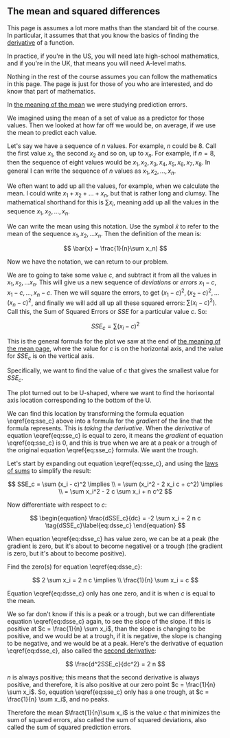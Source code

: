 ## The mean and squared differences

This page is assumes a lot more maths than the standard bit of the course.  In
particular, it assumes that that you know the basics of finding the
[derivative](https://en.wikipedia.org/wiki/Derivative) of a function.

In practice, if you're in the US, you will need late high-school mathematics,
and if you're in the UK, that means you will need A-level maths.

Nothing in the rest of the course assumes you can follow the mathematics in this page.  The page is just for those of you who are interested, and do know that part of mathematics.

In [the meaning of the mean](../08/mean_meaning) we were studying prediction
errors.

We imagined using the mean of a set of value as a predictor for those values.  Then we looked at how far off we would be, on average, if we use the mean to predict each value.

Let's say we have a sequence of $n$ values.  For example, $n$ could be 8.  Call
the first value $x_1$, the second $x_2$ and so on, up to $x_n$.  For example,
if $n = 8$, then the sequence of eight values would be ${x_1, x_2, x_3, x_4,
x_5, x_6, x_7, x_8}$.  In general I can write the sequence of $n$ values as
${x_1, x_2, ..., x_n}$.

We often want to add up all the values, for example, when we calculate the
mean.  I could write $x_1 + x_2 + ... + x_n$, but that is rather long and
clumsy.  The mathematical shorthand for this is $\sum x_i$, meaning add up all
the values in the sequence ${x_1, x_2, ..., x_n}$.

We can write the mean using this notation.  Use the symbol $\bar{x}$ to refer
to the mean of the sequence ${x_1, x_2, ... x_n}$. Then the definition of the mean is:

$$
\bar{x} = \frac{1}{n}\sum x_n)
$$

Now we have the notation, we can return to our problem.

We are to going to take some value $c$, and subtract it from all the values in
${x_1, x_2, ... x_n}$.  This will give us a new sequence of *deviations* or
*errors* ${x_1 - c, x_1 - c, ..., x_n - c}$.  Then we will square the
errors, to get ${(x_1 - c)^2, (x_2 - c)^2, ... (x_n - c)^2}$, and finally
we will add all up all these squared errors: $\sum (x_i - c)^2)$.  Call this,
the Sum of Squared Errors or $SSE$ for a particular value $c$.  So:

$$
\begin{equation}
SSE_c = \sum (x_i - c)^2 \tag{SSE_c}\label{eq:sse_c}
\end{equation}
$$

This is the general formula for the plot we saw at the end of [the meaning of
the mean page](../08/mean_meaning), where the value for $c$ is on the horizontal axis, and the value for $SSE_c$ is on the vertical axis.

Specifically, we want to find the value of $c$ that gives the smallest value for $SSE_c$.

The plot turned out to be U-shaped, where we want to find the horixontal axis location corresponding to the bottom of the U.

We can find this location by transforming the formula equation \eqref{eq:sse_c} above
into a formula for the *gradient* of the line that the formula represents.
This is *taking the derivative*.  When the *derivative* of equation \eqref{eq:sse_c} is
equal to zero, it means the *gradient* of equation \eqref{eq:sse_c} is 0, and this is
true when we are at a peak or a trough of the original equation \eqref{eq:sse_c}
formula.  We want the trough.

Let's start by expanding out equation \eqref{eq:sse_c}, and using the [laws of sums](http://matthew-brett.github.io/teaching/some_sums.html) to simplify the result:

$$
SSE_c = \sum (x_i - c)^2 \implies \\
= \sum (x_i^2 - 2 x_i c + c^2) \implies \\
= \sum x_i^2 - 2 c \sum x_i + n c^2
$$

Now differentiate with respect to $c$:

$$
\begin{equation}
\frac{dSSE_c}{dc} = -2 \sum x_i + 2 n c \tag{dSSE_c}\label{eq:dsse_c}
\end{equation}
$$

When equation \eqref{eq:dsse_c} has value zero, we can be at a peak (the
gradient is zero, but it's about to become negative) or a trough (the gradient
is zero, but it's about to become positive).

Find the zero(s) for equation \eqref{eq:dsse_c}:

$$
2 \sum x_i = 2 n c \implies \\
\frac{1}{n} \sum x_i = c
$$

Equation \eqref{eq:dsse_c} only has one zero, and it is when $c$ is equal to
the mean.

We so far don't know if this is a peak or a trough, but we can differentiate
equation \eqref{eq:dsse_c} again, to see the slope of the slope.  If this is
positive at $c = \frac{1}{n} \sum x_i$, than the slope is changing to be
positive, and we would be at a trough, if it is negative, the slope is changing
to be negative, and we would be at a peak.  Here's the derivative of equation
\eqref{eq:dsse_c}, also called the [second
derivative](https://en.wikipedia.org/wiki/Second_derivative):

$$
\frac{d^2SSE_c}{dc^2} = 2 n
$$

$n$ is always positive; this means that the second derivative is always
positive, and therefore, it is also positive at our zero point $c = \frac{1}{n}
\sum x_i$.  So, equation \eqref{eq:sse_c} only has a one trough, at $c =
\frac{1}{n} \sum x_i$, and no peaks.

Therefore the mean $\fract{1}{n}\sum x_i$ is the value $c$ that minimizes the
sum of squared errors, also called the sum of squared deviations, also called
the sum of squared prediction errors.
